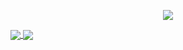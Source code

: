 <p align="center">
  <a href="mailto:info@thecatcloud.de">
    <img src="https://img.shields.io/badge/info@thecatcloud.de-0078D4?style=for-the-badge&logo=Microsoft-Outlook&logoColor=00AEFF&labelColor=black&color=black">
  </a>
</p>

<a href="https://github.com/KatzeMau">
  <img align="center" src="https://github-readme-stats.vercel.app/api?username=KatzeMau&count_private=true&show_icons=true&theme=chartreuse-dark" />
</a>
<a href="https://github.com/KatzeMau">
  <img align="center" src="https://github-readme-stats.vercel.app/api/top-langs/?username=KatzeMau&layout=compact&theme=chartreuse-dark&langs_count=8" />
</a>

